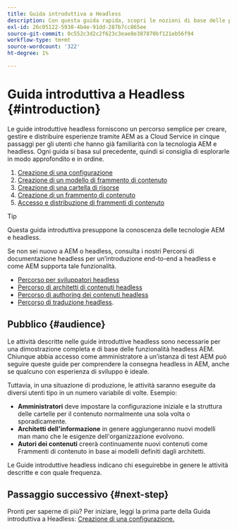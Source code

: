 ```yaml
---
title: Guida introduttiva a Headless
description: Con questa guida rapida, scopri le nozioni di base delle potenti funzionalità headless di AEM as a Cloud Service come Modelli di contenuto, Frammenti di contenuto e API GraphQL.
exl-id: 26c05122-5930-4b4e-91dd-287b7cc865ee
source-git-commit: 0c552c3d2c2f623c3eae8e387870bf121eb56f94
workflow-type: tm+mt
source-wordcount: '322'
ht-degree: 1%

---
```


# Guida introduttiva a Headless {#introduction}

Le guide introduttive headless forniscono un percorso semplice per creare, gestire e distribuire esperienze tramite AEM as a Cloud Service in cinque passaggi per gli utenti che hanno già familiarità con la tecnologia AEM e headless. Ogni guida si basa sul precedente, quindi si consiglia di esplorarle in modo approfondito e in ordine.

1. [Creazione di una configurazione](create-configuration.md)
1. [Creazione di un modello di frammento di contenuto](create-content-model.md)
1. [Creazione di una cartella di risorse](create-assets-folder.md)
1. [Creazione di un frammento di contenuto](create-content-fragment.md)
1. [Accesso e distribuzione di frammenti di contenuto](create-api-request.md)

>[!TIP]
>
>Questa guida introduttiva presuppone la conoscenza delle tecnologie AEM e headless.
>
>Se non sei nuovo a AEM o headless, consulta i nostri Percorsi di documentazione headless per un’introduzione end-to-end a headless e come AEM supporta tale funzionalità.
>
>* [Percorso per sviluppatori headless](/help/journey-headless/developer/overview.md)
>* [Percorso di architetti di contenuti headless](/help/journey-headless/architect/overview.md)
>* [Percorso di authoring dei contenuti headless](/help/journey-headless/author/overview.md)
>* [Percorso di traduzione headless](/help/journey-headless/translation/overview.md).


## Pubblico {#audience}

Le attività descritte nelle guide introduttive headless sono necessarie per una dimostrazione completa e di base delle funzionalità headless AEM. Chiunque abbia accesso come amministratore a un’istanza di test AEM può seguire queste guide per comprendere la consegna headless in AEM, anche se qualcuno con esperienza di sviluppo è ideale.

Tuttavia, in una situazione di produzione, le attività saranno eseguite da diversi utenti tipo in un numero variabile di volte. Esempio:

* **Amministratori** deve impostare la configurazione iniziale e la struttura delle cartelle per il contenuto normalmente una sola volta o sporadicamente.
* **Architetti dell&#39;informazione** in genere aggiungeranno nuovi modelli man mano che le esigenze dell&#39;organizzazione evolvono.
* **Autori dei contenuti** creerà continuamente nuovi contenuti come Frammenti di contenuto in base ai modelli definiti dagli architetti.

Le Guide introduttive headless indicano chi eseguirebbe in genere le attività descritte e con quale frequenza.

## Passaggio successivo {#next-step}

Pronti per saperne di più? Per iniziare, leggi la prima parte della Guida introduttiva a Headless: [Creazione di una configurazione.](create-configuration.md)
